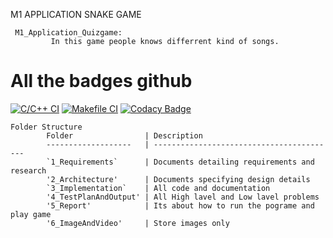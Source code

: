 M1 APPLICATION SNAKE GAME

     M1_Application_Quizgame:
             In this game people knows differrent kind of songs. 
             
 # All the badges github
 [![C/C++ CI](https://github.com/mamtavishe/c-snakegame-/actions/workflows/c-cpp.yml/badge.svg)](https://github.com/mamtavishe/c-snakegame-/actions/workflows/c-cpp.yml)
[![Makefile CI](https://github.com/mamtavishe/M1_Application_snakegame/actions/workflows/makefile.yml/badge.svg)](https://github.com/mamtavishe/M1_Application_snakegame/actions/workflows/makefile.yml)
[![Codacy Badge](https://app.codacy.com/project/badge/Grade/d4c7c7e9dc8f418dac5f6c42048a1d50)](https://www.codacy.com/gh/mamtavishe/M1_Application_Quizgame/dashboard?utm_source=github.com&amp;utm_medium=referral&amp;utm_content=mamtavishe/M1_Application_snakegame&amp;utm_campaign=Badge_Grade)

    Folder Structure
            Folder                | Description
            -------------------   | -----------------------------------------
            `1_Requirements`      | Documents detailing requirements and research
            '2_Architecture'      | Documents specifying design details
            `3_Implementation`    | All code and documentation
            '4_TestPlanAndOutput' | All High lavel and Low lavel problems
            '5_Report'            | Its about how to run the pograme and play game
            '6_ImageAndVideo'     | Store images only

